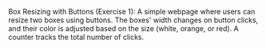 Box Resizing with Buttons (Exercise 1): A simple webpage where users can resize two boxes using buttons. 
The boxes' width changes on button clicks, and their color is adjusted based on the size (white, orange, or red). 
A counter tracks the total number of clicks. 